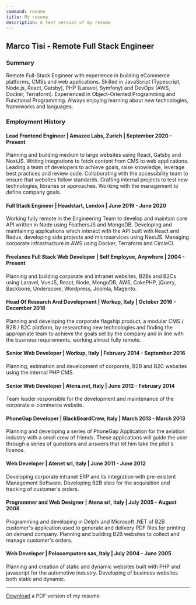 ```yaml
---
command: resume
title: My resume
description: A text version of my resume
---
```


## Marco Tisi - Remote Full Stack Engineer

### Summary

Remote Full-Stack Engineer with experience in building eCommerce platforms, CMSs
and web applications. Skilled in JavaScript (Typescript, Node.js, React,
Gatsby), PHP (Laravel, Symfony) and DevOps (AWS, Docker, Terraform). Experienced
in Object-Oriented Programming and Functional Programming. Always enjoying
learning about new technologies, frameworks and languages.

### Employment History

#### Lead Frontend Engineer | Amazee Labs, Zurich | September 2020 - Present

Planning and building medium to large websites using React, Gatsby and NextJS.
Writing integrations to fetch content from CMS to web applications. Leading a
team of developers to achieve goals, raise knowledge, leverage best practices
and review code. Collaborating with the accessibility team to ensure that
websites follow standards. Crafting internal projects to test new technologies,
libraries or approaches. Working with the management to define company goals.

#### Full Stack Engineer | Headstart, London | June 2019 - June 2020

Working fully remote in the Engineering Team to develop and maintain core API
written in Node using FeathersJS and MongoDB. Developing and maintaining
applications which interact with the API built with React and Redux, developing
side projects and microservices using NestJS. Managing corporate infrastructure
in AWS using Docker, Terraform and CircleCI.

#### Freelance Full Stack Web Developer | Self Employee, Anywhere | 2004 - Present

Planning and building corporate and intranet websites, B2Bs and B2Cs using
Laravel, VueJS, React, Node, MongoDB, AWS, CakePHP, jQuery, Backbone,
Underscore, Wordpress, Joomla, Magento.

#### Head Of Research And Development | Workup, Italy | October 2016 - December 2018

Planning and developing the corporate flagship product, a modular CMS / B2B /
B2C platform, by researching new technologies and finding the appropriate team
to achieve the goals set by the company and in line with the business
requirements, working almost fully remote.

#### Senior Web Developer | Workup, Italy | February 2014 - September 2016

Planning, estimation and development of corporate, B2B and B2C websites using
the internal PHP CMS.

#### Senior Web Developer | Atena.net, Italy | June 2012 - February 2014

Team leader responsible for the development and maintenance of the corporate
e-commerce website.

#### PhoneGap Developer | BlackBeardCrew, Italy | March 2013 - March 2013

Planning and developing a series of PhoneGap Application for the aviation
industry with a small crew of friends. These applications will guide the user
through a series of questions and answers that let him take the pilot's licence.

#### Web Developer | Atenet srl, Italy | June 2011 - June 2012

Developing corporate intranet ERP and its integration with pre-existent
Management Software. Developing B2B sites for the acquisition and tracking of
customer's orders.

#### Programmer and Web Designer | Atena srl, Italy | July 2005 - August 2008

Programming and developing in Delphi and Microsoft .NET of B2B customer's
application used to generate and delivery PDF files for printing on demand
company. Planning and building B2B websites to collect and manage customer's
orders.

#### Web Developer | Polocomputers sas, Italy | July 2004 - June 2005

Planning and creation of static and dynamic websites built with PHP and
javascript for the automotive industry. Developing of business websites both
static and dynamic.

---

[Download](/Marco_Tisi-Remote_Full_Stack_Engineer.pdf) a PDF version of my
resume
